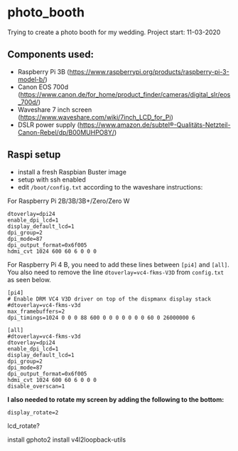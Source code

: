 photo_booth
===========

Trying to create a photo booth for my wedding.
Project start: 11-03-2020

Components used:
----------------

* Raspberry Pi 3B (https://www.raspberrypi.org/products/raspberry-pi-3-model-b/) 
* Canon EOS 700d (https://www.canon.de/for_home/product_finder/cameras/digital_slr/eos_700d/)
* Waveshare 7 inch screen (https://www.waveshare.com/wiki/7inch_LCD_for_Pi)
* DSLR power supply (https://www.amazon.de/subtel®-Qualitäts-Netzteil-Canon-Rebel/dp/B00MUHPO8Y/)


Raspi setup
-----------

* install a fresh Raspbian Buster image
* setup with ssh enabled
* edit `/boot/config.txt` according to the waveshare instructions:

For Raspberry Pi 2B/3B/3B+/Zero/Zero W
```
dtoverlay=dpi24
enable_dpi_lcd=1
display_default_lcd=1
dpi_group=2
dpi_mode=87
dpi_output_format=0x6f005
hdmi_cvt 1024 600 60 6 0 0 0
```

For Raspberry Pi 4 B, you need to add these lines between `[pi4]` and `[all]`.
You also need to remove the line `dtoverlay=vc4-fkms-V3D` from `config.txt` as seen below.
```
[pi4]
# Enable DRM VC4 V3D driver on top of the dispmanx display stack
#dtoverlay=vc4-fkms-v3d
max_framebuffers=2
dpi_timings=1024 0 0 0 88 600 0 0 0 0 0 0 0 60 0 26000000 6
 
[all]
#dtoverlay=vc4-fkms-v3d
dtoverlay=dpi24
enable_dpi_lcd=1
display_default_lcd=1
dpi_group=2
dpi_mode=87
dpi_output_format=0x6f005
hdmi_cvt 1024 600 60 6 0 0 0
disable_overscan=1
```

__I also needed to rotate my screen by adding the following to the bottom:__
```
display_rotate=2
```
lcd_rotate?


install gphoto2
install v4l2loopback-utils